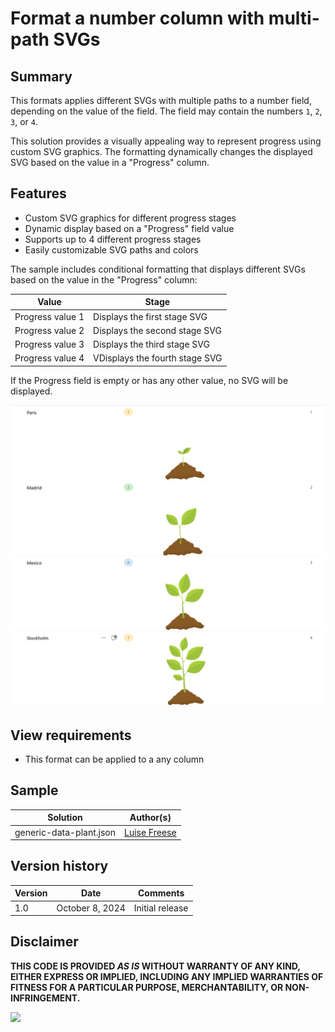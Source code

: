 # Format a number column with multi-path SVGs

## Summary

This formats applies different SVGs with multiple paths to a number field, depending on the value of the field. The field may contain the numbers `1`, `2`, `3`, or `4`.

This solution provides a visually appealing way to represent progress using custom SVG graphics. The formatting dynamically changes the displayed SVG based on the value in a "Progress" column.

## Features

* Custom SVG graphics for different progress stages
* Dynamic display based on a "Progress" field value
* Supports up to 4 different progress stages
* Easily customizable SVG paths and colors

The sample includes conditional formatting that displays different SVGs based on the value in the "Progress" column:

| Value| Stage |
|----------|----------|
|Progress value 1   | Displays the first stage SVG |
| Progress value 2   |  Displays the second stage SVG  |
| Progress value 3  |  Displays the third stage SVG  |
|Progress value 4  | VDisplays the fourth stage SVG  |

If the Progress field is empty or has any other value, no SVG will be displayed.

![screenshot of the data plant](./assets/screenshot-plant.png)

## View requirements

- This format can be applied to a any column

## Sample

Solution|Author(s)
--------|---------
generic-data-plant.json | [Luise Freese](https://twitter.com/LuiseFreese)


## Version history

Version|Date|Comments
-------|----|--------
1.0|October 8, 2024|Initial release

## Disclaimer
**THIS CODE IS PROVIDED *AS IS* WITHOUT WARRANTY OF ANY KIND, EITHER EXPRESS OR IMPLIED, INCLUDING ANY IMPLIED WARRANTIES OF FITNESS FOR A PARTICULAR PURPOSE, MERCHANTABILITY, OR NON-INFRINGEMENT.**

<img src="https://telemetry.sharepointpnp.com/sp-dev-list-formatting/column-samples/generic-data-plant/" />
